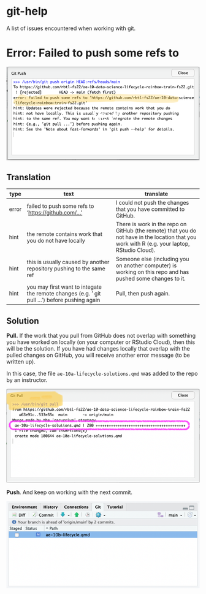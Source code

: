 # git-help

A list of issues encountered when working with git.

# Error: Failed to push some refs to

![](img/integrate-remote-before-pushing-01.png)

## Translation

| type  | text                                                                                        | translate                                                                                                                                     |
|-------|---------------------------------------------------------------------------------------------|-----------------------------------------------------------------------------------------------------------------------------------------------|
| error | failed to push some refs to ‘https://github.com/…’                                          | I could not push the changes that you have committed to GitHub.                                                                               |
| hint  | the remote contains work that you do not have locally                                       | There is work in the repo on GitHub (the remote) that you do not have in the location that you work with R (e.g. your laptop, RStudio Cloud). |
| hint  | this is usually caused by another repository pushing to the same ref                        | Someone else (including you on another computer) is working on this repo and has pushed some changes to it.                                   |
| hint  | you may first want to integate the remote changes (e.g. ’ git pull …’) before pushing again | Pull, then push again.                                                                                                                        |

## Solution

**Pull.** If the work that you pull from GitHub does not overlap with
something you have worked on locally (on your computer or RStudio
Cloud), then this will be the solution. If you have had changes locally
that overlap with the pulled changes on GitHub, you will receive another
error message (to be written up).

In this case, the file `ae-10a-lifecycle-solutions.qmd` was added to the
repo by an instructor.

![](img/integrate-remote-before-pushing-02.png)

**Push**. And keep on working with the next commit.

![](img/integrate-remote-before-pushing-03.png)
